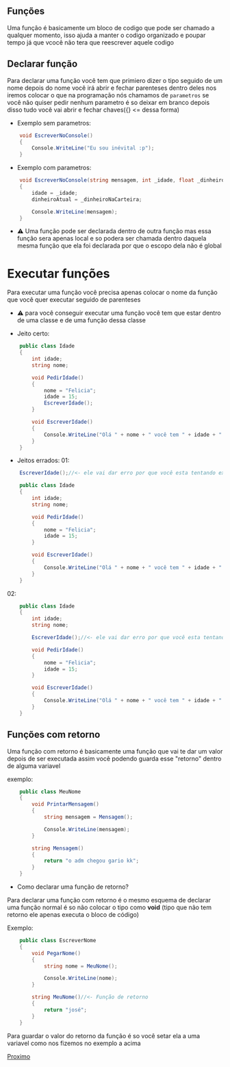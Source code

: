 ## Funções

<p>Uma função é basicamente um bloco de codigo que pode ser chamado a qualquer momento, isso ajuda a manter o codigo organizado e poupar tempo já que vcocê não tera que reescrever aquele codigo</p>

## Declarar função
Para declarar uma função você tem que primiero dizer o tipo seguido de um nome depois do nome você irá abrir e fechar parenteses dentro deles nos iremos colocar o que na programação nós chamamos de `parametros` se você não quiser pedir nenhum parametro é so deixar em branco depois disso tudo você vai abrir e fechar chaves({} <= dessa forma)

- Exemplo sem parametros:
```csharp
    void EscreverNoConsole()
    {
        Console.WriteLine("Eu sou inévital :p");
    }
```

- Exemplo com parametros:
```csharp
    void EscreverNoConsole(string mensagem, int _idade, float _dinheiroNaCarteira)
    {
        idade = _idade;
        dinheiroAtual = _dinheiroNaCarteira;

        Console.WriteLine(mensagem);
    }
```

- :warning: Uma função pode ser declarada dentro de outra função mas essa função sera apenas local e so podera ser chamada dentro daquela mesma função que ela foi declarada por que o escopo dela não é global 

# Executar funções

<p>Para executar uma função você precisa apenas colocar o nome da função que você quer executar seguido de parenteses</p>

- :warning: para você conseguir executar uma função você tem que estar dentro de uma classe e de uma função dessa classe

- Jeito certo:

```csharp
    public class Idade
    {
        int idade;
        string nome;

        void PedirIdade()
        {
            nome = "Felicia";
            idade = 15;
            EscreverIdade();
        }

        void EscreverIdade()
        {
            Console.WriteLine("Olá " + nome + " você tem " + idade + " anos");
        }
    }
```

- Jeitos errados:
01:<br>
```csharp
    EscreverIdade();//<- ele vai dar erro por que você esta tentando executar uma função fora de uma classe

    public class Idade
    {
        int idade;
        string nome;

        void PedirIdade()
        {
            nome = "Felicia";
            idade = 15;
        }

        void EscreverIdade()
        {
            Console.WriteLine("Olá " + nome + " você tem " + idade + " anos");
        }
    }
```

02:<br>

```csharp
    public class Idade
    {
        int idade;
        string nome;

        EscreverIdade();//<- ele vai dar erro por que você esta tentando executar uma função fora de uma função

        void PedirIdade()
        {
            nome = "Felicia";
            idade = 15;
        }

        void EscreverIdade()
        {
            Console.WriteLine("Olá " + nome + " você tem " + idade + " anos");
        }
    }
```

## Funções com retorno

Uma função com retorno é basicamente uma função que vai te dar um valor depois de ser executada assim você podendo guarda esse "retorno" dentro de alguma variavel

exemplo:

```csharp
    public class MeuNome
    {
        void PrintarMensagem()
        {
            string mensagem = Mensagem();

            Console.WriteLine(mensagem);
        }

        string Mensagem()
        {
            return "o adm chegou gario kk";
        }
    }
```

- Como declarar uma função de retorno?
<p>Para declarar uma função com retorno é o mesmo esquema de declarar uma função normal é so não colocar o tipo como <Strong>void</Strong> (tipo que não tem retorno ele apenas executa o bloco de código)</p>

Exemplo:

```csharp
    public class EscreverNome
    {
        void PegarNome()
        {
            string nome = MeuNome();

            Console.WriteLine(nome);
        }

        string MeuNome()//<- Função de retorno 
        {
            return "josé";
        }
    }
```

<p>Para guardar o valor do retorno da função é so você setar ela a uma variavel como nos fizemos no exemplo a acima</p>

[Proximo](/Csharp/Iniciante/Basico/Conteudos/loops.md)